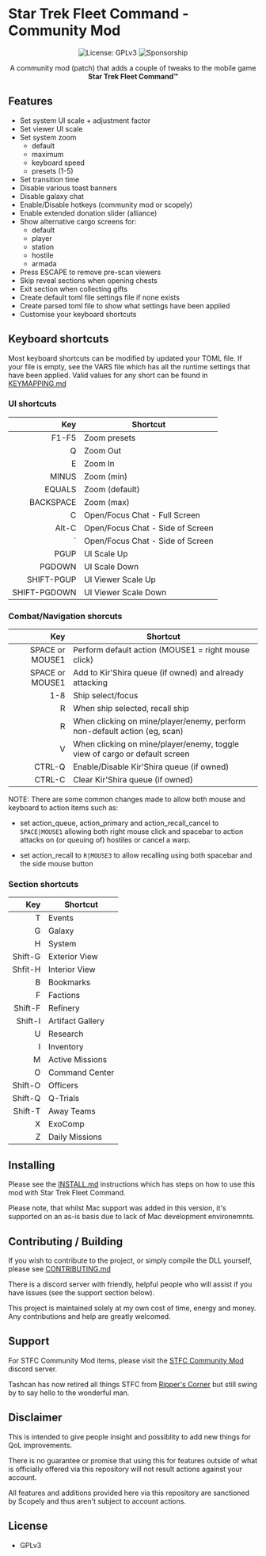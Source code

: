 # Star Trek Fleet Command - Community Mod

<p align="center">
  <img src="https://img.shields.io/badge/License-GPLv3-blue.svg" alt="License: GPLv3">
  <img src="https://img.shields.io/github/sponsors/netniv" alt="Sponsorship">
</p>

<p align="center">
   A community mod (patch) that adds a couple of tweaks to the mobile game <b>Star Trek Fleet Command&#8482;</b>
</p>

## Features

- Set system UI scale + adjustment factor
- Set viewer UI scale
- Set system zoom
  - default
  - maximum
  - keyboard speed
  - presets (1-5)
- Set transition time
- Disable various toast banners
- Disable galaxy chat
- Enable/Disable hotkeys (community mod or scopely)
- Enable extended donation slider (alliance)
- Show alternative cargo screens for:
  - default
  - player
  - station
  - hostile
  - armada
- Press ESCAPE to remove pre-scan viewers
- Skip reveal sections when opening chests
- Exit section when collecting gifts
- Create default toml file settings file if none exists
- Create parsed toml file to show what settings have been applied
- Customise your keyboard shortcuts

## Keyboard shortcuts

Most keyboard shortcuts can be modified by updated your TOML file.  If your
file is empty, see the VARS file which has all the runtime settings that have
been applied.  Valid values for any short can be found in [KEYMAPPING.md](KEYMAPPING.md)

### UI shortcuts

Key | Shortcut
--: | ---
F1-F5 | Zoom presets
Q | Zoom Out
E | Zoom In
MINUS | Zoom (min)
EQUALS | Zoom (default)
BACKSPACE | Zoom (max)
C | Open/Focus Chat - Full Screen
Alt-C | Open/Focus Chat - Side of Screen
` | Open/Focus Chat - Side of Screen
PGUP | UI Scale Up
PGDOWN | UI Scale Down
SHIFT-PGUP | UI Viewer Scale Up
SHIFT-PGDOWN | UI Viewer Scale Down

### Combat/Navigation shorcuts
Key | Shortcut
--: | ---
SPACE or MOUSE1 | Perform default action (MOUSE1 = right mouse click)
SPACE or MOUSE1 | Add to Kir'Shira queue (if owned) and already attacking
1-8 | Ship select/focus
R | When ship selected, recall ship
R | When clicking on mine/player/enemy, perform non-default action (eg, scan)
V | When clicking on mine/player/enemy, toggle view of cargo or default screen
CTRL-Q | Enable/Disable Kir'Shira queue (if owned)
CTRL-C | Clear Kir'Shira queue (if owned)

NOTE: There are some common changes made to allow both mouse and keyboard to
action items such as:

- set action_queue, action_primary and action_recall_cancel to `SPACE|MOUSE1`
  allowing both right mouse click and spacebar to action attacks on (or
  queuing of) hostiles or cancel a warp.

- set action_recall to `R|MOUSE3` to allow recalling using
  both spacebar and the side mouse button

### Section shortcuts

Key | Shortcut
--: | ---
T | Events
G | Galaxy
H | System
Shift-G | Exterior View
Shfit-H | Interior View
B | Bookmarks
F | Factions
Shift-F | Refinery
Shift-I | Artifact Gallery
U | Research
I | Inventory
M | Active Missions
O | Command Center
Shift-O | Officers
Shift-Q | Q-Trials
Shift-T | Away Teams
X | ExoComp
Z | Daily Missions

## Installing

Please see the [INSTALL.md](INSTALL.md) instructions which has steps on how to use this mod with Star Trek Fleet Command.

Please note, that whilst Mac support was added in this version, it's supported on an as-is basis due to lack of Mac development environemnts.

## Contributing / Building

If you wish to contribute to the project, or simply compile the DLL yourself, please see [CONTRIBUTING.md](CONTRIBUTING.md)

There is a discord server with friendly, helpful people who will assist if you have issues (see the support section below).

This project is maintained solely at my own cost of time, energy and money.  Any contributions and help are greatly welcomed.

## Support

For STFC Community Mod items, please visit the [STFC Community Mod](https://discord.gg/PrpHgs7Vjs) discord server.

Tashcan has now retired all things STFC from [Ripper's Corner](https://discord.gg/gPuQ5sPYM9) but still swing by to say hello to the wonderful man.

## Disclaimer

This is intended to give people insight and possiblity to add new things for QoL improvements.

There is no guarantee or promise that using this for features outside of what is officially offered via this repository will not result actions against your account.

All features and additions provided here via this repository are sanctioned by Scopely and thus aren't subject to account actions.

## License

- GPLv3
